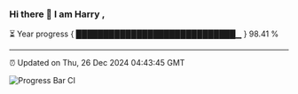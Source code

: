### Hi there 👋 I am Harry , 

⏳ Year progress { █████████████████████████████▁ } 98.41 %

---

⏰ Updated on Thu, 26 Dec 2024 04:43:45 GMT

![Progress Bar CI](https://github.com/duykhang68/duykhang68/workflows/Progress%20Bar%20CI/badge.svg)
